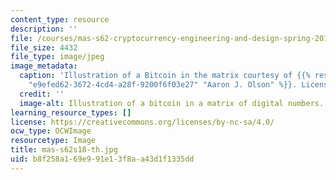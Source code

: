 ```yaml
---
content_type: resource
description: ''
file: /courses/mas-s62-cryptocurrency-engineering-and-design-spring-2018/b8f258a169e991e13f8aa43d1f1335dd_mas-s62s18-th.jpg
file_size: 4432
file_type: image/jpeg
image_metadata:
  caption: 'Illustration of a Bitcoin in the matrix courtesy of {{% resource_link
    "e9efed62-3672-4cd4-a28f-9200f6f03e27" "Aaron J. Olson" %}}. License: CC0.'
  credit: ''
  image-alt: Illustration of a bitcoin in a matrix of digital numbers.
learning_resource_types: []
license: https://creativecommons.org/licenses/by-nc-sa/4.0/
ocw_type: OCWImage
resourcetype: Image
title: mas-s62s18-th.jpg
uid: b8f258a1-69e9-91e1-3f8a-a43d1f1335dd
---
```


